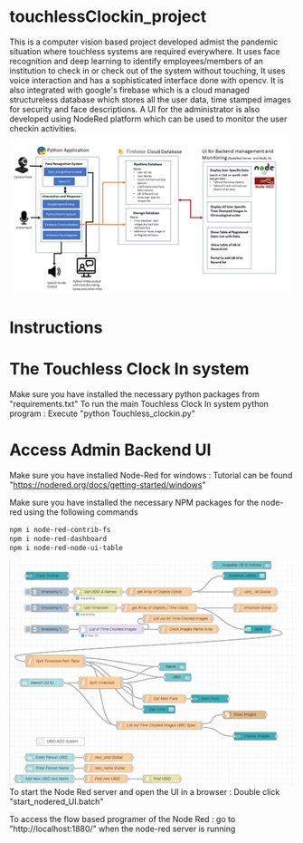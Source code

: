 # touchlessClockin_project
This is a computer vision based project developed admist the pandemic situation where touchless systems are required everywhere. It uses face recognition and deep learning to identify employees/members of an institution to check in or check out of the system without touching, It uses voice interaction and has a sophisticated interface done with opencv. It is also integrated with google's firebase which is a cloud managed structureless database which stores all the user data, time stamped images for security and face descriptions. A UI for the administrator is also developed using NodeRed platform which can be used to monitor the user checkin activities. 
![The Touchless Clockin System](floe_chart.jpg)
# Instructions

# The Touchless Clock In system 
Make sure you have installed the necessary python packages from "requirements.txt"
To run the main Touchless Clock In system python program : Execute "python Touchless_clockin.py"

# Access Admin Backend UI

Make sure you have installed Node-Red for windows : Tutorial can be found "https://nodered.org/docs/getting-started/windows"

Make sure you have installed the necessary NPM packages for the node-red using the following commands 
```
npm i node-red-contrib-fs
npm i node-red-dashboard
npm i node-red-node-ui-table
```
![The Touchless Clock Node-Red Backend](node-red-flows.PNG)
To start the Node Red server and open the UI in a browser : Double click "start_nodered_UI.batch"

To access the flow based programer of the Node Red : go to "http://localhost:1880/" when the node-red server is running
